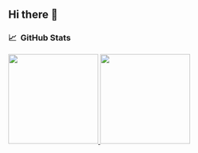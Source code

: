 ## Hi there 👋

### 📈 &nbsp;GitHub Stats

<p>
<a href="https://github.com/vasyukov1">
  <img height="180em" src="https://github-readme-stats-eight-theta.vercel.app/api?username=vasyukov1&show_icons=true&theme=algolia&include_all_commits=true&count_private=true"/>
  <img height="180em" src="https://github-readme-stats-eight-theta.vercel.app/api/top-langs/?username=vasyukov1&layout=compact&langs_count=8&theme=algolia"/> 
</a>
</p>
